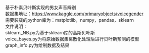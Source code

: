 基于朴素贝叶斯实现的男女声音辨别  
数据集地址：https://www.kaggle.com/primaryobjects/voicegender  
需要装载的python库为：matplotlib，numpy，pandas，sklearn  
文件说明：  
    sklearn_NB.py为基于sklearn库的高斯贝叶斯  
    voice_bayes.py为将原始数据集离散化处理后进行贝叶斯预测的模型  
    graph_info.py为绘制数据及结果  
